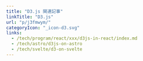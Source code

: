 ```yaml
---
title: "D3.js 関連記事"
linkTitle: "D3.js"
url: "p/j3fmwym/"
categoryIcon: "_icon-d3.svg"
links:
  - /tech/program/react/xxx/d3js-in-react/index.md
  - /tech/astro/d3js-on-astro
  - /tech/svelte/d3-on-svelte
---
```


